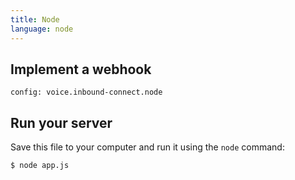 ```yaml
---
title: Node
language: node
---
```


## Implement a webhook

```code
config: voice.inbound-connect.node
```

## Run your server

Save this file to your computer and run it using the `node` command:

```
$ node app.js
```

